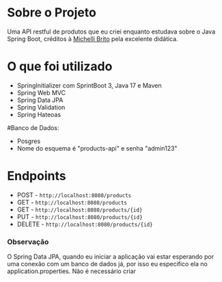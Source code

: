 # Sobre o Projeto
Uma API restful de produtos que eu criei enquanto estudava sobre o Java Spring Boot, créditos à [Michelli Brito](https://www.youtube.com/watch?v=wlYvA2b1BWI) pela excelente didática.

# O que foi utilizado
* SpringInitializer com SprintBoot 3, Java 17 e Maven
* Spring Web MVC
* Spring Data JPA
* Spring Validation
* Spring Hateoas

#Banco de Dados:
* Posgres
* Nome do esquema é "products-api" e senha "admin123"

# Endpoints
* POST   - ```http://localhost:8080/products```
* GET    - ```http://localhost:8080/products```
* GET    - ```http://localhost:8080/products/{id}```
* PUT    - ```http://localhost:8080/products/{id}```
* DELETE - ```http://localhost:8080/products/{id}```

### Observação
O Spring Data JPA, quando eu iniciar a aplicação vai estar esperando por uma conexão com um banco de dados já, por isso eu especifico ela no application.properties. Não é necessário criar    